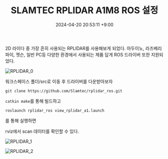 ﻿---
title: SLAMTEC RPLIDAR A1M8 ROS 설정
date: 2024-04-20 20:53:11 +9:00
categories: [Device Overview, LIDAR]
tags: [LIDAR, rplidar, ROS, SLAMTEC]
---

2D 라이다 중 가장 흔히 사용되는 RPLIDAR를 사용해보게 되었다.
아두이노, 라즈베리파이, 젯슨, 일반 PC등 다양한 환경에서 사용되는 제품 답게 ROS 드라이버 또한 지원되었다.

![RPLIDAR_0](https://github.com/reason-rock/reason-rock.github.io/assets/98293904/f35ed5c9-099e-4ea0-9422-c2061b341ca9)


워크스페이스 폴더/src로 이동 후 드라이버를 다운받아보자

`git clone https://github.com/Slamtec/rplidar_ros.git`

`catkin make`를 통해 빌드하고

`roslaunch rplidar_ros view_rplidar_a1.launch`

를 통해 실행하면

rviz에서 scan 데이터를 확인할 수 있다.


![RPLIDAR_1](https://github.com/reason-rock/reason-rock.github.io/assets/98293904/453d7085-f499-488b-80d9-d9d670bb5731)

![RPLIDAR_2](https://github.com/reason-rock/reason-rock.github.io/assets/98293904/4d369b73-c851-4566-9d05-36550d70c396)